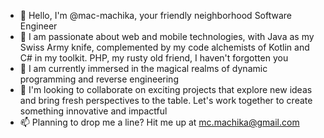 - 👋 Hello, I'm @mac-machika, your friendly neighborhood Software Engineer
- 👀 I am passionate about web and mobile technologies, with Java as my Swiss Army knife, complemented by my code alchemists of Kotlin and C# in my toolkit. PHP, my rusty old friend, I haven't forgotten you
- 🌱 I am currently immersed in the magical realms of dynamic programming and reverse engineering
- 💞️ I'm looking to collaborate on exciting projects that explore new ideas and bring fresh perspectives to the table. Let's work together to create something innovative and impactful
- 📫 Planning to drop me a line? Hit me up at mc.machika@gmail.com

<!---
mac-machika/mac-machika is a ✨ special ✨ repository because its `README.md` (this file) appears on your GitHub profile.
You can click the Preview link to take a look at your changes.
--->
